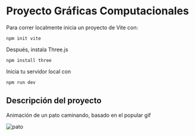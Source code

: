 # Proyecto Gráficas Computacionales

Para correr localmente inicia un proyecto de Vite con:

`npm init vite`

Después, instala Three.js

`npm install three`

Inicia tu servidor local con

`npm run dev`


## Descripción del proyecto

Animación de un pato caminando, basado en el popular gif 

![pato](https://c.tenor.com/A-dUfi3bkMoAAAAi/pato-juan.gif)
